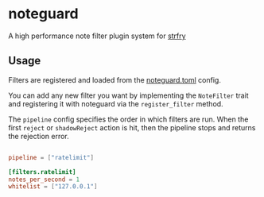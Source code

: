 
# noteguard

A high performance note filter plugin system for [strfry]

## Usage

Filters are registered and loaded from the [noteguard.toml](noteguard.toml) config.

You can add any new filter you want by implementing the `NoteFilter` trait and registering it with noteguard via the `register_filter` method.

The `pipeline` config specifies the order in which filters are run. When the first `reject` or `shadowReject` action is hit, then the pipeline stops and returns the rejection error.

```toml

pipeline = ["ratelimit"]

[filters.ratelimit]
notes_per_second = 1
whitelist = ["127.0.0.1"]
```

[strfry]: https://github.com/hoytech/strfry
